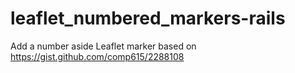 leaflet_numbered_markers-rails
==============================

Add a number aside Leaflet marker based on https://gist.github.com/comp615/2288108
